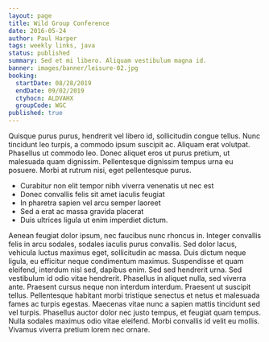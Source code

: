 ```yaml
---
layout: page
title: Wild Group Conference
date: 2016-05-24
author: Paul Harper
tags: weekly links, java
status: published
summary: Sed et mi libero. Aliquam vestibulum magna id.
banner: images/banner/leisure-02.jpg
booking:
  startDate: 08/28/2019
  endDate: 09/02/2019
  ctyhocn: ALDVAHX
  groupCode: WGC
published: true
---
```

Quisque purus purus, hendrerit vel libero id, sollicitudin congue tellus. Nunc tincidunt leo turpis, a commodo ipsum suscipit ac. Aliquam erat volutpat. Phasellus ut commodo leo. Donec aliquet eros ut purus pretium, ut malesuada quam dignissim. Pellentesque dignissim tempus urna eu posuere. Morbi at rutrum nisi, eget pellentesque purus.

* Curabitur non elit tempor nibh viverra venenatis ut nec est
* Donec convallis felis sit amet iaculis feugiat
* In pharetra sapien vel arcu semper laoreet
* Sed a erat ac massa gravida placerat
* Duis ultrices ligula ut enim imperdiet dictum.

Aenean feugiat dolor ipsum, nec faucibus nunc rhoncus in. Integer convallis felis in arcu sodales, sodales iaculis purus convallis. Sed dolor lacus, vehicula luctus maximus eget, sollicitudin ac massa. Duis dictum neque ligula, eu efficitur neque condimentum maximus. Suspendisse et quam eleifend, interdum nisl sed, dapibus enim. Sed sed hendrerit urna. Sed vestibulum id odio vitae hendrerit.
Phasellus in aliquet nulla, sed viverra ante. Praesent cursus neque non interdum interdum. Praesent ut suscipit tellus. Pellentesque habitant morbi tristique senectus et netus et malesuada fames ac turpis egestas. Maecenas vitae nunc a sapien mattis tincidunt sed vel turpis. Phasellus auctor dolor nec justo tempus, et feugiat quam tempus. Nulla sodales maximus odio vitae eleifend. Morbi convallis id velit eu mollis. Vivamus viverra pretium lorem nec ornare.
